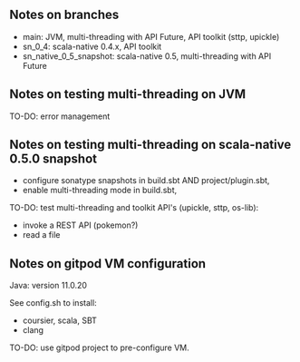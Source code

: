 ## Notes on branches

- main: JVM, multi-threading with API Future, API toolkit (sttp, upickle)
- sn_0_4: scala-native 0.4.x, API toolkit
- sn_native_0_5_snapshot: scala-native 0.5, multi-threading with API Future

## Notes on testing multi-threading on JVM

TO-DO: error management

## Notes on testing multi-threading on scala-native 0.5.0 snapshot

- configure sonatype snapshots in build.sbt AND project/plugin.sbt,
- enable multi-threading mode in build.sbt,

TO-DO: test multi-threading and toolkit API's (upickle, sttp, os-lib):
- invoke a REST API (pokemon?)
- read a file

## Notes on gitpod VM configuration

Java: version 11.0.20

See config.sh to install:
- coursier, scala, SBT
- clang

TO-DO: use gitpod project to pre-configure VM.
